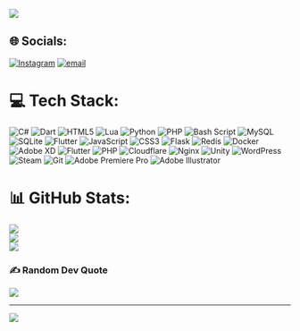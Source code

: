 ![](https://komarev.com/ghpvc/?username=AliGanji1&color=blue)

## 🌐 Socials:
[![Instagram](https://img.shields.io/badge/Instagram-%23E4405F.svg?logo=Instagram&logoColor=white)](https://instagram.com/ali.ganji.z) [![email](https://img.shields.io/badge/Email-D14836?logo=gmail&logoColor=white)](mailto:ali.ganji.za@gmail.com) 

# 💻 Tech Stack:
![C#](https://img.shields.io/badge/c%23-%23239120.svg?style=flat&logo=csharp&logoColor=white) ![Dart](https://img.shields.io/badge/dart-%230175C2.svg?style=flat&logo=dart&logoColor=white) ![HTML5](https://img.shields.io/badge/html5-%23E34F26.svg?style=flat&logo=html5&logoColor=white) ![Lua](https://img.shields.io/badge/lua-%232C2D72.svg?style=flat&logo=lua&logoColor=white) ![Python](https://img.shields.io/badge/python-3670A0?style=flat&logo=python&logoColor=ffdd54) ![PHP](https://img.shields.io/badge/php-%23777BB4.svg?style=flat&logo=php&logoColor=white) ![Bash Script](https://img.shields.io/badge/bash_script-%23121011.svg?style=flat&logo=gnu-bash&logoColor=white) ![MySQL](https://img.shields.io/badge/mysql-4479A1.svg?style=flat&logo=mysql&logoColor=white) ![SQLite](https://img.shields.io/badge/sqlite-%2307405e.svg?style=flat&logo=sqlite&logoColor=white) ![Flutter](https://img.shields.io/badge/Flutter-%2302569B.svg?style=flat&logo=Flutter&logoColor=white) ![JavaScript](https://img.shields.io/badge/javascript-%23323330.svg?style=flat&logo=javascript&logoColor=%23F7DF1E) ![CSS3](https://img.shields.io/badge/css3-%231572B6.svg?style=flat&logo=css3&logoColor=white) ![Flask](https://img.shields.io/badge/flask-%23000.svg?style=flat&logo=flask&logoColor=white) ![Redis](https://img.shields.io/badge/redis-%23DD0031.svg?style=flat&logo=redis&logoColor=white) ![Docker](https://img.shields.io/badge/docker-%230db7ed.svg?style=flat&logo=docker&logoColor=white) ![Adobe XD](https://img.shields.io/badge/Adobe%20XD-470137?style=flat&logo=Adobe%20XD&logoColor=#FF61F6) ![Flutter](https://img.shields.io/badge/Flutter-%2302569B.svg?style=flat&logo=Flutter&logoColor=white) ![PHP](https://img.shields.io/badge/php-%23777BB4.svg?style=flat&logo=php&logoColor=white) ![Cloudflare](https://img.shields.io/badge/Cloudflare-F38020?style=flat&logo=Cloudflare&logoColor=white) ![Nginx](https://img.shields.io/badge/nginx-%23009639.svg?style=flat&logo=nginx&logoColor=white) ![Unity](https://img.shields.io/badge/unity-%23000000.svg?style=flat&logo=unity&logoColor=white) ![WordPress](https://img.shields.io/badge/WordPress-%23117AC9.svg?style=flat&logo=WordPress&logoColor=white) ![Steam](https://img.shields.io/badge/steam-%23000000.svg?style=flat&logo=steam&logoColor=white) ![Git](https://img.shields.io/badge/git-%23F05033.svg?style=flat&logo=git&logoColor=white) ![Adobe Premiere Pro](https://img.shields.io/badge/Adobe%20Premiere%20Pro-9999FF.svg?style=flat&logo=Adobe%20Premiere%20Pro&logoColor=white) ![Adobe Illustrator](https://img.shields.io/badge/adobe%20illustrator-%23FF9A00.svg?style=flat&logo=adobe%20illustrator&logoColor=white)
# 📊 GitHub Stats:
![](https://github-readme-stats.vercel.app/api?username=AliGanji1&theme=dark&hide_border=false&include_all_commits=true&count_private=true)<br/>
![](https://nirzak-streak-stats.vercel.app/?user=AliGanji1&theme=dark&hide_border=false)<br/>
![](https://github-readme-stats.vercel.app/api/top-langs/?username=AliGanji1&theme=dark&hide_border=false&include_all_commits=true&count_private=true&layout=compact)

### ✍️ Random Dev Quote
![](https://quotes-github-readme.vercel.app/api?type=horizontal&theme=radical)

---
[![](https://visitcount.itsvg.in/api?id=AliGanji1&icon=0&color=0)](https://visitcount.itsvg.in)

<!-- Proudly created with GPRM ( https://gprm.itsvg.in ) -->
